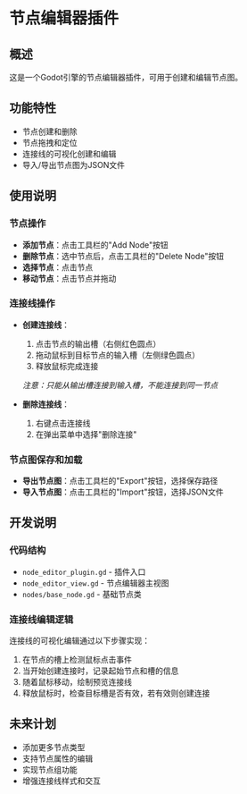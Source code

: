 # 节点编辑器插件

## 概述

这是一个Godot引擎的节点编辑器插件，可用于创建和编辑节点图。

## 功能特性

- 节点创建和删除
- 节点拖拽和定位
- 连接线的可视化创建和编辑
- 导入/导出节点图为JSON文件

## 使用说明

### 节点操作

- **添加节点**：点击工具栏的"Add Node"按钮
- **删除节点**：选中节点后，点击工具栏的"Delete Node"按钮
- **选择节点**：点击节点
- **移动节点**：点击节点并拖动

### 连接线操作

- **创建连接线**：
  1. 点击节点的输出槽（右侧红色圆点）
  2. 拖动鼠标到目标节点的输入槽（左侧绿色圆点）
  3. 释放鼠标完成连接
  
  *注意：只能从输出槽连接到输入槽，不能连接到同一节点*

- **删除连接线**：
  1. 右键点击连接线
  2. 在弹出菜单中选择"删除连接"

### 节点图保存和加载

- **导出节点图**：点击工具栏的"Export"按钮，选择保存路径
- **导入节点图**：点击工具栏的"Import"按钮，选择JSON文件

## 开发说明

### 代码结构

- `node_editor_plugin.gd` - 插件入口
- `node_editor_view.gd` - 节点编辑器主视图
- `nodes/base_node.gd` - 基础节点类

### 连接线编辑逻辑

连接线的可视化编辑通过以下步骤实现：

1. 在节点的槽上检测鼠标点击事件
2. 当开始创建连接时，记录起始节点和槽的信息
3. 随着鼠标移动，绘制预览连接线
4. 释放鼠标时，检查目标槽是否有效，若有效则创建连接

## 未来计划

- 添加更多节点类型
- 支持节点属性的编辑
- 实现节点组功能
- 增强连接线样式和交互 